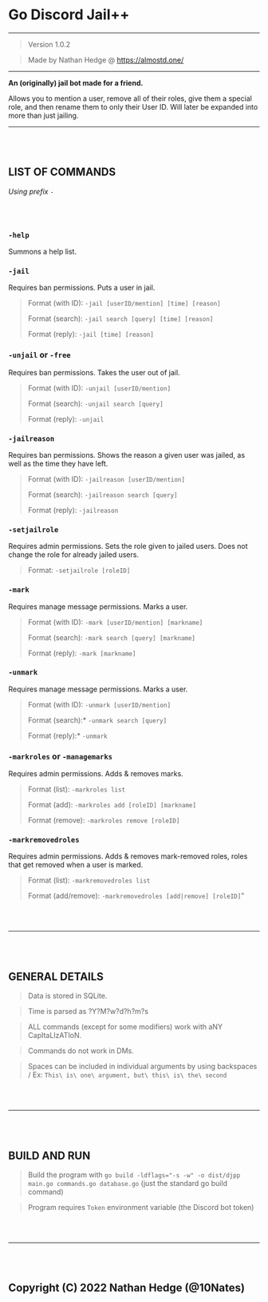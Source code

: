 # Go Discord Jail++

----------------------------------

> Version 1.0.2

> Made by Nathan Hedge @ https://almostd.one/

----------------------------------

__An (originally) jail bot made for a friend.__

Allows you to mention a user, remove all of their roles, give them a special role, and then rename them to only their User ID. Will later be expanded into more than just jailing.

----------------------------------

<br>
<br>

__LIST OF COMMANDS__
---
*Using prefix `-`*

<br>
<br>

### `-help`
Summons a help list.
 
### `-jail`
Requires ban permissions. Puts a user in jail.
> Format (with ID): `-jail [userID/mention] [time] [reason]`
> 
> Format (search): `-jail search [query] [time] [reason]`
> 
> Format (reply): `-jail [time] [reason]`
 
### `-unjail` or `-free`
Requires ban permissions. Takes the user out of jail. 
> Format (with ID): `-unjail [userID/mention]`
> 
> Format (search): `-unjail search [query]`
> 
> Format (reply): `-unjail`

### `-jailreason`
Requires ban permissions. Shows the reason a given user was jailed, as well as the time they have left.
> Format (with ID): `-jailreason [userID/mention]`
> 
> Format (search): `-jailreason search [query]`
> 
> Format (reply): `-jailreason`

### `-setjailrole`
Requires admin permissions. Sets the role given to jailed users. Does not change the role for already jailed users. 
> Format: `-setjailrole [roleID]`

### `-mark`
Requires manage message permissions. Marks a user.
> Format (with ID): `-mark [userID/mention] [markname]`
> 
> Format (search): `-mark search [query] [markname]`
> 
> Format (reply): `-mark [markname]`

### `-unmark`
Requires manage message permissions. Marks a user.
> Format (with ID): `-unmark [userID/mention]`
> 
> Format (search):* `-unmark search [query]`
> 
> Format (reply):* `-unmark`

### `-markroles` or `-managemarks`
Requires admin permissions. Adds & removes marks.
> Format (list): `-markroles list`
> 
> Format (add): `-markroles add [roleID] [markname]`
> 
> Format (remove): `-markroles remove [roleID]`

### `-markremovedroles`
Requires admin permissions. Adds & removes mark-removed roles, roles that get removed when a user is marked.
> Format (list): `-markremovedroles list`
> 
> Format (add/remove): `-markremovedroles [add|remove] [roleID]`"


<br>
<br>

----------------------------------

<br>
<br>

__GENERAL DETAILS__
---
> Data is stored in SQLite.

> Time is parsed as ?Y?M?w?d?h?m?s

> ALL commands (except for some modifiers) work with aNY CapItaLIzATIoN.

> Commands do not work in DMs.

> Spaces can be included in individual arguments by using backspaces / Ex: `This\ is\ one\ argument, but\ this\ is\ the\ second`

<br>
<br>

----------------------------------

<br>
<br>

__BUILD AND RUN__
---

> Build the program with `go build -ldflags="-s -w" -o dist/djpp main.go commands.go database.go` (just the standard go build command)

> Program requires `Token` environment variable (the Discord bot token)

<br>
<br>

----------------------------------

<br>
<br>

## Copyright (C) 2022 Nathan Hedge (@10Nates)